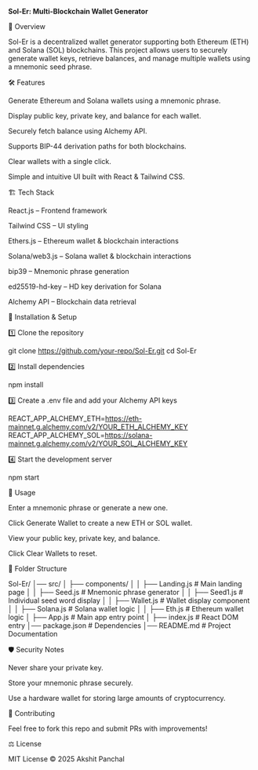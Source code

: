 **Sol-Er: Multi-Blockchain Wallet Generator**

🚀 Overview

Sol-Er is a decentralized wallet generator supporting both Ethereum (ETH) and Solana (SOL) blockchains. This project allows users to securely generate wallet keys, retrieve balances, and manage multiple wallets using a mnemonic seed phrase.

🛠 Features

Generate Ethereum and Solana wallets using a mnemonic phrase.

Display public key, private key, and balance for each wallet.

Securely fetch balance using Alchemy API.

Supports BIP-44 derivation paths for both blockchains.

Clear wallets with a single click.

Simple and intuitive UI built with React & Tailwind CSS.

🏗 Tech Stack

React.js – Frontend framework

Tailwind CSS – UI styling

Ethers.js – Ethereum wallet & blockchain interactions

Solana/web3.js – Solana wallet & blockchain interactions

bip39 – Mnemonic phrase generation

ed25519-hd-key – HD key derivation for Solana

Alchemy API – Blockchain data retrieval

🔧 Installation & Setup

1️⃣ Clone the repository

git clone https://github.com/your-repo/Sol-Er.git
cd Sol-Er

2️⃣ Install dependencies

npm install

3️⃣ Create a .env file and add your Alchemy API keys

REACT_APP_ALCHEMY_ETH=https://eth-mainnet.g.alchemy.com/v2/YOUR_ETH_ALCHEMY_KEY
REACT_APP_ALCHEMY_SOL=https://solana-mainnet.g.alchemy.com/v2/YOUR_SOL_ALCHEMY_KEY

4️⃣ Start the development server

npm start

📝 Usage

Enter a mnemonic phrase or generate a new one.

Click Generate Wallet to create a new ETH or SOL wallet.

View your public key, private key, and balance.

Click Clear Wallets to reset.

📌 Folder Structure

Sol-Er/
│── src/
│   ├── components/
│   │   ├── Landing.js  # Main landing page
│   │   ├── Seed.js     # Mnemonic phrase generator
│   │   ├── Seed1.js    # Individual seed word display
│   │   ├── Wallet.js   # Wallet display component
│   │   ├── Solana.js   # Solana wallet logic
│   │   ├── Eth.js      # Ethereum wallet logic
│   ├── App.js          # Main app entry point
│   ├── index.js        # React DOM entry
│── package.json        # Dependencies
│── README.md           # Project Documentation

🛡 Security Notes

Never share your private key.

Store your mnemonic phrase securely.

Use a hardware wallet for storing large amounts of cryptocurrency.

🤝 Contributing

Feel free to fork this repo and submit PRs with improvements!

⚖️ License

MIT License © 2025 Akshit Panchal

